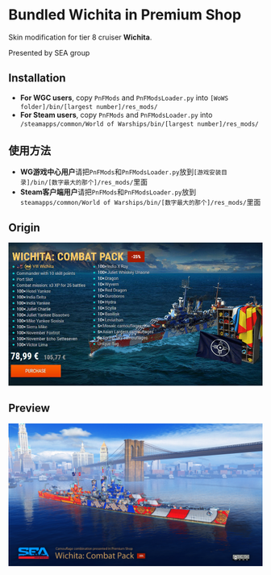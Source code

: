 ﻿# Bundled Wichita in Premium Shop 

Skin modification for tier 8 cruiser **Wichita**. 

Presented by SEA group

## Installation
* **For WGC users**, copy `PnFMods` and `PnFModsLoader.py` into `[WoWS folder]/bin/[largest number]/res_mods/`
* **For Steam users**, copy `PnFMods` and `PnFModsLoader.py` into `/steamapps/common/World of Warships/bin/[largest number]/res_mods/`

## 使用方法
* **WG游戏中心用户**请把`PnFMods`和`PnFModsLoader.py`放到`[游戏安装目录]/bin/[数字最大的那个]/res_mods/`里面
* **Steam客户端用户**请把`PnFMods`和`PnFModsLoader.py`放到`steamapps/common/World of Warships/bin/[数字最大的那个]/res_mods/`里面

## Origin
![EVT-Premium-Shop-Wichita](https://raw.githubusercontent.com/SEA-group/EVT-Premium-Shop-Wichita/master/Capture_2019-02-15_182833.jpg)

## Preview
![EVT-Premium-Shop-Wichita](https://raw.githubusercontent.com/SEA-group/EVT-Premium-Shop-Wichita/master/Affiche.png)
